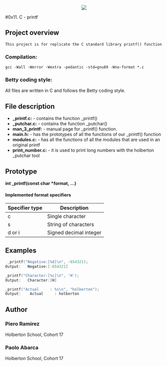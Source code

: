 <p align="center">
  <img src="https://cdn-website.partechpartners.com/media/images/Holberton_School_Logo.original.png">
</p>

#0x11. C - printf


## Project overview
    
    This project is for replicate the C standard library printf() function

### Compilation:

    gcc -Wall -Werror -Wextra -pedantic -std=gnu89 -Wno-format *.c

### Betty coding style:

All files are written in C and follows the Betty coding style.



## File description

* **_printf.c:** - contains the function _printf()
* **_putchar.c:** - contains the function _putchar()
* **man_3_printf:** - manual page for  _printf() function.
* **main.h:** - has the prototypes of all the functions of our _printf() function
* **modules.c:** - has all the functions of all the modules that are used in an original printf
* **print_number.c:** - it is used to print long numbers with the holberton _putchar tool

## Prototype

**int _printf(const char \*format, ...)**

#### Implemented format specifiers

| Specifier type | Description |
| --- | --- |
| c | Single character |
| s | String of characters |
| d or i | Signed decimal integer |


## Examples
```c
 _printf("Negative:[%d]\n", -654321);
Output:   Negative:[-654321]
```
```c
_printf("Character:[%c]\n", 'H');
Output:   Character:[H]
```
```c
_printf("Actual     : %s\n", "holberton");
Output:    Actual     : holberton
```

## Author
### Piero Ramirez
Holberton School, Cohort 17
### Paolo Abarca
Holberton School, Cohort 17
